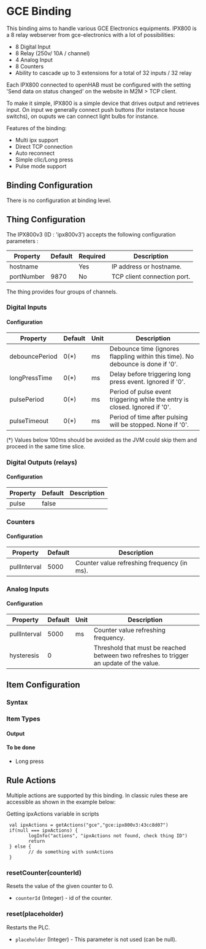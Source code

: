 # GCE Binding

This binding aims to handle various GCE Electronics equipments.
IPX800 is a 8 relay webserver from gce-electronics with a lot of possibilities:

* 8 Digital Input
* 8 Relay (250v/ 10A / channel)
* 4 Analog Input
* 8 Counters
* Ability to cascade up to 3 extensions for a total of 32 inputs / 32 relay

Each IPX800 connected to openHAB must be configured with the setting 'Send data on status changed' on the website in M2M > TCP client.

To make it simple, IPX800 is a simple device that drives output and retrieves input. 
On input we generally connect push buttons (for instance house switchs), on ouputs we can connect light bulbs for instance.

Features of the binding:

 * Multi ipx support
 * Direct TCP connection
 * Auto reconnect
 * Simple clic/Long press
 * Pulse mode support

## Binding Configuration

There is no configuration at binding level.


## Thing Configuration

The IPX800v3 (ID : 'ipx800v3') accepts the following configuration parameters :

| Property            | Default | Required | Description                 |
|---------------------|---------|----------|-----------------------------|
| hostname            |         | Yes      | IP address or hostname.     |
| portNumber          | 9870    | No       | TCP client connection port. |

The thing provides four groups of channels.

### Digital Inputs

#### Configuration

| Property        | Default | Unit | Description                                                                     |
|-----------------|---------|------|---------------------------------------------------------------------------------|
| debouncePeriod  |    0(*) | ms   | Debounce time (ignores flappling within this time). No debounce is done if '0'. |
| longPressTime   |    0(*) | ms   | Delay before triggering long press event. Ignored if '0'.                       |
| pulsePeriod     |    0(*) | ms   | Period of pulse event triggering while the entry is closed. Ignored if '0'.     |
| pulseTimeout    |    0(*) | ms   | Period of time after pulsing will be stopped. None if '0'.                      |

(*) Values below 100ms should be avoided as the JVM could skip them and proceed in the same time slice.

### Digital Outputs (relays)

#### Configuration

| Property        | Default | Description                                                                     |
|-----------------|---------|---------------------------------------------------------------------------------|
| pulse           |  false  |     |

### Counters

#### Configuration

| Property     | Default | Description                                                                     |
|--------------|---------|---------------------------------------------------------------------------------|
| pullInterval |  5000   | Counter value refreshing frequency (in ms).                                     |

### Analog Inputs

#### Configuration

| Property     | Default | Unit |  Description                                                                            |
|--------------|---------|------|-----------------------------------------------------------------------------------------|
| pullInterval |  5000   | ms   | Counter value refreshing frequency.                                                     |
| hysteresis   |  0      |      | Threshold that must be reached between two refreshes to trigger an update of the value. |

## Item Configuration

### Syntax


### Item Types

#### Output


#### To be done

* Long press


## Rule Actions

Multiple actions are supported by this binding. In classic rules these are accessible as shown in the example below:

Getting ipxActions variable in scripts

```
 val ipxActions = getActions("gce","gce:ipx800v3:43cc8d07")
 if(null === ipxActions) {
        logInfo("actions", "ipxActions not found, check thing ID")
        return
 } else {
        // do something with sunActions
 }
```

### resetCounter(counterId)

Resets the value of the given counter to 0.

* `counterId` (Integer) - id of the counter.


### reset(placeholder)

Restarts the PLC.

* `placeholder` (Integer) - This parameter is not used (can be null).


```
```


